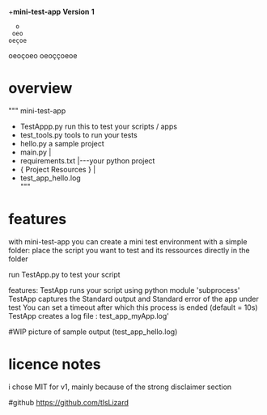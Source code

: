 +**mini-test-app**
**Version**
**1**

      o
     oeo
    oeçoe
   oeoçoeo
  oeoççoeoe


# overview

"""
mini-test-app                                                            
- TestAppp.py                 run this to test your scripts / apps    
- test_tools.py               tools to run your tests
- hello.py                    a sample project
- main.py                     |        
- requirements.txt            |---your python project
- { Project Resources }     |
- test_app_hello.log          
"""

# features
with mini-test-app
you can create a mini test environment with a simple folder:
place the script you want to test and its ressources directly in the folder

run TestApp.py to test your script 

features:
TestApp runs your script using python module 'subprocess'
TestApp captures the Standard output and Standard error  of the app under test
You can set a timeout after which this process is ended (default = 10s)
TestApp creates a log file : test_app_myApp.log'

#WIP picture of sample output (test_app_hello.log)

# licence notes
i chose MIT for v1, mainly because of the strong disclaimer section

#github
https://github.com/tlsLizard
 
